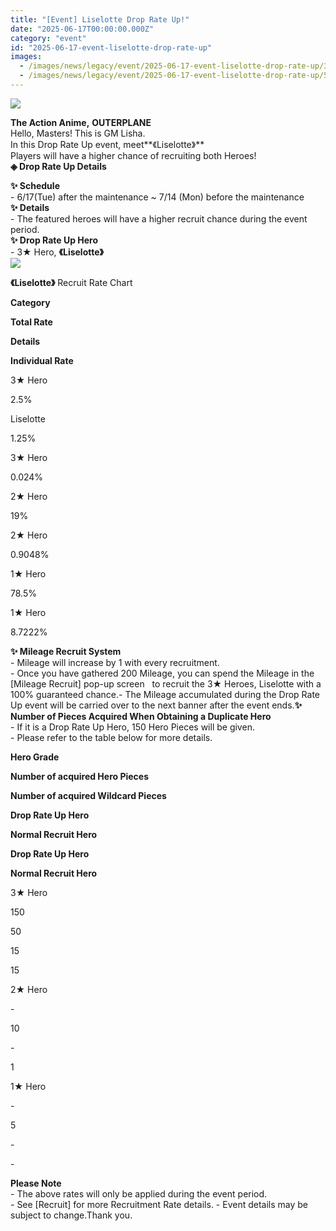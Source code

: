 ```yaml
---
title: "[Event] Liselotte Drop Rate Up!"
date: "2025-06-17T00:00:00.000Z"
category: "event"
id: "2025-06-17-event-liselotte-drop-rate-up"
images:
  - /images/news/legacy/event/2025-06-17-event-liselotte-drop-rate-up/3ac25fa176624380825758a9f99e1072.webp
  - /images/news/legacy/event/2025-06-17-event-liselotte-drop-rate-up/526ffe0f26e74c07b91e5a252a831081.webp
---
```


![](/images/news/legacy/event/2025-06-17-event-liselotte-drop-rate-up/3ac25fa176624380825758a9f99e1072.webp)  

  
**The Action Anime,** **OUTERPLANE**  
Hello, Masters! This is GM Lisha.  
In this Drop Rate Up event, meet**《Liselotte》**  
Players will have a higher chance of recruiting both Heroes!  
**◈ Drop Rate Up Details**  

**✨ Schedule**  
\- 6/17(Tue) after the maintenance ~ 7/14 (Mon) before the maintenance  
**✨ Details**   
\- The featured heroes will have a higher recruit chance during the event period.  
**✨ Drop Rate Up Hero**   
\- 3★ Hero, **《Liselotte》**  
![](/images/news/legacy/event/2025-06-17-event-liselotte-drop-rate-up/526ffe0f26e74c07b91e5a252a831081.webp)  
  
**《Liselotte》** Recruit Rate Chart 

**Category**

**Total Rate**

**Details**

**Individual Rate**

3★ Hero

2.5%

Liselotte  

1.25%

3★ Hero

0.024%

2★ Hero

19%

2★ Hero

0.9048%

1★ Hero

78.5%

1★ Hero

8.7222%

  
**✨ Mileage Recruit System**   
\- Mileage will increase by 1 with every recruitment.  
\- Once you have gathered 200 Mileage, you can spend the Mileage in the \[Mileage Recruit\] pop-up screen   to recruit the 3★ Heroes, Liselotte with a 100% guaranteed chance.- The Mileage accumulated during the Drop Rate Up event will be carried over to the next banner after the event ends.**✨ Number of Pieces Acquired When Obtaining a Duplicate Hero**  
\- If it is a Drop Rate Up Hero, 150 Hero Pieces will be given.  
\- Please refer to the table below for more details.

**Hero Grade**

**Number of acquired Hero Pieces**

**Number of acquired Wildcard Pieces**

**Drop Rate Up Hero**

**Normal Recruit Hero**

**Drop Rate Up Hero**

**Normal Recruit Hero**

3★ Hero

150

50

15

15

2★ Hero

\-

10

\-

1

1★ Hero

\-

5

\-

\-

  
**Please Note**   
\- The above rates will only be applied during the event period.   
\- See \[Recruit\] for more Recruitment Rate details. - Event details may be subject to change.Thank you.
